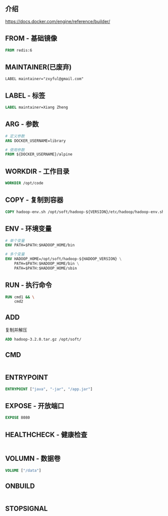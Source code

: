
## 介绍
https://docs.docker.com/engine/reference/builder/



## FROM - 基础镜像

```dockerfile
FROM redis:6
```



## MAINTAINER(已废弃)

```
LABEL maintainer="zxyful@gmail.com"
```



## LABEL - 标签

```dockerfile
LABEL maintainer=Xiang Zheng
```



## ARG - 参数

```dockerfile
# 定义参数
ARG DOCKER_USERNAME=library

# 使用参数
FROM ${DOCKER_USERNAME}/alpine
```

## WORKDIR - 工作目录
```dockerfile
WORKDIR /opt/code
```

## COPY - 复制到容器
```dockerfile
COPY hadoop-env.sh /opt/soft/hadoop-${VERSION}/etc/hadoop/hadoop-env.sh
```



## ENV - 环境变量

```dockerfile
# 单个变量
ENV PATH=$PATH:$HADOOP_HOME/bin

# 多个变量
ENV HADOOP_HOME=/opt/soft/hadoop-${HADOOP_VERSION} \
    PATH=$PATH:$HADOOP_HOME/bin \
    PATH=$PATH:$HADOOP_HOME/sbin
```

## RUN - 执行命令
```dockerfile
RUN cmd1 && \
    cmd2 
```

## ADD 

复制并解压

```dockerfile
ADD hadoop-3.2.0.tar.gz /opt/soft/
```

## CMD
```dockerfile
```



## ENTRYPOINT

```dockerfile
ENTRYPOINT ["java", "-jar", "/app.jar"]
```



## EXPOSE - 开放端口

```dockerfile
EXPOSE 8080
```



## HEALTHCHECK - 健康检查

```dockerfile
```



## VOLUMN - 数据卷

```dockerfile
VOLUME ["/data"] 
```



## ONBUILD

```dockerfile
```



## STOPSIGNAL
